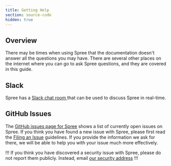 ```yaml
---
title: Getting Help
section: source-code
hidden: true
---
```


## Overview

There may be times when using Spree that the documentation doesn't answer all
the questions you may have. There are several other places on the internet where
you can go to ask Spree questions, and they are covered in this guide.

## Slack

Spree has a [Slack chat room ](http://slack.spreecommerce.org/) that can be used to discuss Spree in real-time.

## GitHub Issues

The [GitHub issues page for Spree](https://github.com/spree/spree/issues) shows
a list of currently open issues on Spree. If you think you have found a new
issue with Spree, please first read the [Filing an Issue](https://github.com/spree/spree/blob/master/.github/CONTRIBUTING.md#filing-an-issue)
guidelines. If you provide the information we ask for there, we will be able to
help you with your issue much more effectively.

!!!
If you think you have discovered a security issue with Spree, please do not
report them publicly. Instead, email [our security
address](mailto:hi@spreecommerce.org)
!!!
